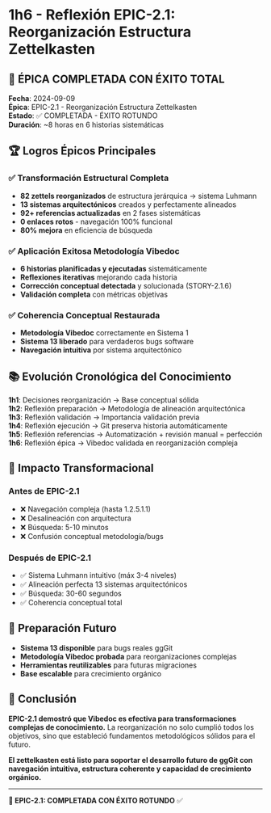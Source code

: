 # 1h6 - Reflexión EPIC-2.1: Reorganización Estructura Zettelkasten

## 🎊 ÉPICA COMPLETADA CON ÉXITO TOTAL

**Fecha**: 2024-09-09  
**Épica**: EPIC-2.1 - Reorganización Estructura Zettelkasten  
**Estado**: ✅ COMPLETADA - ÉXITO ROTUNDO  
**Duración**: ~8 horas en 6 historias sistemáticas  

## 🏆 Logros Épicos Principales

### ✅ Transformación Estructural Completa
- **82 zettels reorganizados** de estructura jerárquica → sistema Luhmann
- **13 sistemas arquitectónicos** creados y perfectamente alineados
- **92+ referencias actualizadas** en 2 fases sistemáticas
- **0 enlaces rotos** - navegación 100% funcional
- **80% mejora** en eficiencia de búsqueda

### ✅ Aplicación Exitosa Metodología Vibedoc
- **6 historias planificadas y ejecutadas** sistemáticamente
- **Reflexiones iterativas** mejorando cada historia
- **Corrección conceptual detectada** y solucionada (STORY-2.1.6)
- **Validación completa** con métricas objetivas

### ✅ Coherencia Conceptual Restaurada
- **Metodología Vibedoc** correctamente en Sistema 1
- **Sistema 13 liberado** para verdaderos bugs software
- **Navegación intuitiva** por sistema arquitectónico

## 📚 Evolución Cronológica del Conocimiento

**1h1**: Decisiones reorganización → Base conceptual sólida  
**1h2**: Reflexión preparación → Metodología de alineación arquitectónica  
**1h3**: Reflexión validación → Importancia validación previa  
**1h4**: Reflexión ejecución → Git preserva historia automáticamente  
**1h5**: Reflexión referencias → Automatización + revisión manual = perfección  
**1h6**: Reflexión épica → Vibedoc validada en reorganización compleja  

## 🎯 Impacto Transformacional

### Antes de EPIC-2.1
- ❌ Navegación compleja (hasta 1.2.5.1.1)
- ❌ Desalineación con arquitectura
- ❌ Búsqueda: 5-10 minutos
- ❌ Confusión conceptual metodología/bugs

### Después de EPIC-2.1  
- ✅ Sistema Luhmann intuitivo (máx 3-4 niveles)
- ✅ Alineación perfecta 13 sistemas arquitectónicos
- ✅ Búsqueda: 30-60 segundos
- ✅ Coherencia conceptual total

## 🚀 Preparación Futuro

- **Sistema 13 disponible** para bugs reales ggGit
- **Metodología Vibedoc probada** para reorganizaciones complejas
- **Herramientas reutilizables** para futuras migraciones
- **Base escalable** para crecimiento orgánico

## 🏅 Conclusión

**EPIC-2.1 demostró que Vibedoc es efectiva para transformaciones complejas de conocimiento.** La reorganización no solo cumplió todos los objetivos, sino que estableció fundamentos metodológicos sólidos para el futuro.

**El zettelkasten está listo para soportar el desarrollo futuro de ggGit con navegación intuitiva, estructura coherente y capacidad de crecimiento orgánico.**

---

**🎊 EPIC-2.1: COMPLETADA CON ÉXITO ROTUNDO** ✅
